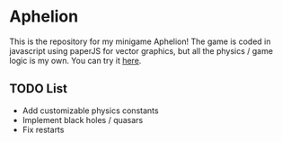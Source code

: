 # Aphelion

This is the repository for my minigame Aphelion!
The game is coded in javascript using paperJS for vector graphics, but all the physics / game logic is my own. You can try it [here](jrichterpowell.ca/aphelion).

## TODO List
- Add customizable physics constants
- Implement black holes / quasars
- Fix restarts
